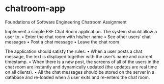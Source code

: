 # chatroom-app

Foundations of Software Engineering 
Chatroom Assignment

Implement a simple FSE Chat Room application. The system should allow a user to:
•         Enter the chat room with his/her name
•         See other users’ chat messages
•         Post a chat message 
•         Leave the chat room 
 
The application should satisfy the rules:
•         When a user posts a chat message, the text is displayed together with the user’s name and current timestamp. 
•         When there is a new post, the screens of all of the users in the chat room are instantly and dynamically updated (the updates are real time on all clients). 
•         All the chat messages should be stored on the server in a database and re-loaded when a user exits and re-enters the chat room. 
